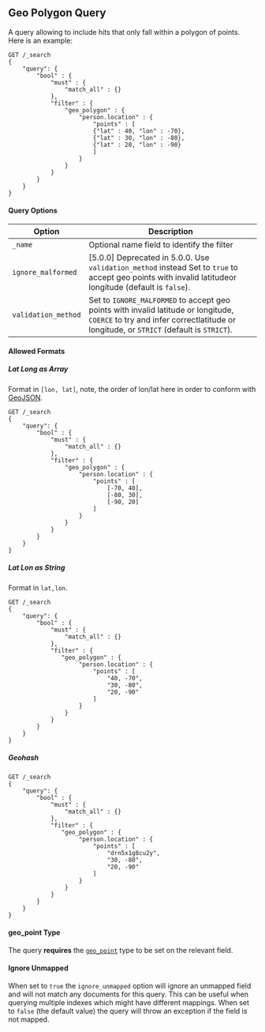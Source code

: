## Geo Polygon Query

A query allowing to include hits that only fall within a polygon of points. Here is an example:
    
    
    GET /_search
    {
        "query": {
            "bool" : {
                "must" : {
                    "match_all" : {}
                },
                "filter" : {
                    "geo_polygon" : {
                        "person.location" : {
                            "points" : [
                            {"lat" : 40, "lon" : -70},
                            {"lat" : 30, "lon" : -80},
                            {"lat" : 20, "lon" : -90}
                            ]
                        }
                    }
                }
            }
        }
    }

#### Query Options

Option | Description  
---|---  
`_name`| Optional name field to identify the filter    
`ignore_malformed`| [5.0.0] Deprecated in 5.0.0. Use `validation_method` instead  Set to `true` to accept geo points with invalid latitudeor longitude (default is `false`).    
`validation_method`| Set to `IGNORE_MALFORMED` to accept geo points with invalid latitude or longitude, `COERCE` to try and infer correctlatitude or longitude, or `STRICT` (default is `STRICT`).  
  
#### Allowed Formats

##### Lat Long as Array

Format in `[lon, lat]`, note, the order of lon/lat here in order to conform with [GeoJSON](http://geojson.org/).
    
    
    GET /_search
    {
        "query": {
            "bool" : {
                "must" : {
                    "match_all" : {}
                },
                "filter" : {
                    "geo_polygon" : {
                        "person.location" : {
                            "points" : [
                                [-70, 40],
                                [-80, 30],
                                [-90, 20]
                            ]
                        }
                    }
                }
            }
        }
    }

##### Lat Lon as String

Format in `lat,lon`.
    
    
    GET /_search
    {
        "query": {
            "bool" : {
                "must" : {
                    "match_all" : {}
                },
                "filter" : {
                   "geo_polygon" : {
                        "person.location" : {
                            "points" : [
                                "40, -70",
                                "30, -80",
                                "20, -90"
                            ]
                        }
                    }
                }
            }
        }
    }

##### Geohash
    
    
    GET /_search
    {
        "query": {
            "bool" : {
                "must" : {
                    "match_all" : {}
                },
                "filter" : {
                   "geo_polygon" : {
                        "person.location" : {
                            "points" : [
                                "drn5x1g8cu2y",
                                "30, -80",
                                "20, -90"
                            ]
                        }
                    }
                }
            }
        }
    }

#### geo_point Type

The query **requires** the [`geo_point`](geo-point.html) type to be set on the relevant field.

#### Ignore Unmapped

When set to `true` the `ignore_unmapped` option will ignore an unmapped field and will not match any documents for this query. This can be useful when querying multiple indexes which might have different mappings. When set to `false` (the default value) the query will throw an exception if the field is not mapped.
